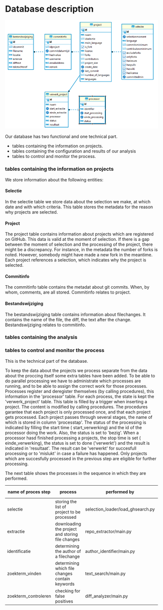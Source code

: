 # Database description


![](../png/datamodel_20220325.png)

Our database has two functional and one technical part.

* tables containing the information on projects.
* tables containing the configuration and results of our analysis
* tables to control and monitor the process.

### tables containing the information on projects
We store information about the following entities:

#### Selectie
In the selectie table we store data about the selection we make, at which date and with which criteria.
This table stores the metadata for the reason why projects are selected.  

#### Project
The project table contains information about projects which are registered on GitHub. This data is valid at the moment of selection. If there is a gap between the moment of selection and the processing of the project, there might be a discrepancy. 
For instance, in the metadata the number of forks is noted. However, somebody might have made a new fork in the meantime. 
Each project references a selection, which indicates why the project is selected.

#### Commitinfo
The commitinfo table contains the metadat about git commits. 
When, by whom, comments, are all stored. 
Commitinfo relates to project.

#### Bestandswijziging
The bestandswijziging table contains information about filechanges. It contains the name of the file, the diff, the text after the change.
Bestandswijziging relates to commitinfo. 


### tables containing the analysis

### tables to control and monitor the process
This is the technical part of the database.

To keep the data about the projects we process separate from the data about the proccing itself some extra tables have been added.
To be able to do parallel processing we have to administrate which processes are running,
and to be able to assign the correct work for those processes. 
Processes register and deregister themselves (by calling procedures), this information in the 'processor' table.
For each process, the state is kept the 'verwerk_project' table. 
This table is filled by a trigger when inserting a project. 
The content is modified by calling procedures. 
The procedures garantee that each project is only processed once, and that each project gets processed. 
Each project passes through several stages, the name of which is stored in column 'processtap'.
The status of the processing is indicated by filling the start time ( start_verwerking) and the id of the processor doing the work.
Also, the status is set to 'bezig'.
When a processor hasd finished processing a projects, the stop time is set ( einde_verwerking), the status is set to done ('verwerkt') and the result is indicated in 'resultaat'.
The result can be 'verwerkt' for succesfull processing or to 'mislukt' in case a failure has happened.
Only projects which are succesfully processed in the previous step are eligible for further processing.

The next table shows the processes in the sequence in which they are performed.

| name of proces step  | process                                          | performed by                      | step is registered? |
|----------------------|--------------------------------------------------|-----------------------------------|---------------------|
| selectie             | storing the list of project to be processed      | selection_loader/load_ghsearch.py | yes                 |
| extractie            | downloading the project and storing file changes | repo_extractor/main.py            | yes                 |
| identificatie        | determining the author of a filechange           | author_identifier/main.py         | yes                 |
| zoekterm_vinden      | determining which file changes contain keywords  | text_search/main.py               | yes                 |
| zoekterm_controleren | checking for false positives                     | diff_analyzer/main.py             | yes                 |
 